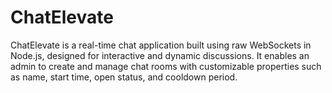 # ChatElevate
ChatElevate is a real-time chat application built using raw WebSockets in Node.js, designed for interactive and dynamic discussions. It enables an admin to create and manage chat rooms with customizable properties such as name, start time, open status, and cooldown period.
